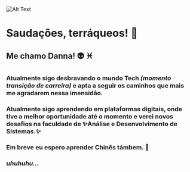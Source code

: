![Alt Text](https://media.giphy.com/media/KfBbmcllklLRdwO0Ep/giphy.gif)
# Saudações, terráqueos! :vulcan_salute: <h3>
## Me chamo Danna! :alien: ♓ <h2>
### Atualmente sigo desbravando o mundo **Tech** *(momento transição de carreira)* e apta a seguir os caminhos que mais me agradarem nessa imensidão.<h3>
### Atualmente sigo aprendendo em plataformas digitais, onde tive a melhor oportunidade até o momento e verei novos desafios na faculdade de ✨Análise e Desenvolvimento de Sistemas.✨
### Em breve eu espero aprender Chinês támbem. 🐉 <h3>
###   *uhuhuhu...* <h3>
  


<div class="g-plusone" data-size="medium" data-href="https://www.linkedin.com/in/danna-silva/"></div>

